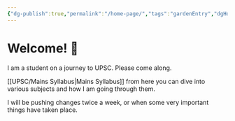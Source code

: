 ```yaml
---
{"dg-publish":true,"permalink":"/home-page/","tags":"gardenEntry","dgHomeLink":true,"dgPassFrontmatter":false}
---
```




# Welcome! 🌱
I am a student on a journey to UPSC. Please come along. 

[[UPSC/Mains Syllabus|Mains Syllabus]] from here you can dive into various subjects and how I am going through them. 

I will be pushing changes twice a week, or when some very important things have taken place. 

